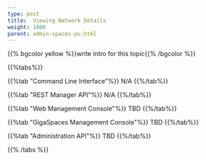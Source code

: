 ```yaml
---
type: post
title:  Viewing Network Details
weight: 1600
parent: admin-spaces-pu.html
---
```

 
 
{{% bgcolor yellow %}}write intro for this topic{{% /bgcolor %}}

 


{{%tabs%}}

{{%tab "Command Line Interface"%}}
N/A
{{%/tab%}}

{{%tab "REST Manager API"%}}
N/A
{{%/tab%}}

{{%tab "Web Management Console"%}}
TBD
{{%/tab%}}


{{%tab "GigaSpaces Management Console"%}}
TBD
{{%/tab%}}


{{%tab "Administration API"%}}
TBD
{{%/tab%}}

{{% /tabs %}}
  
